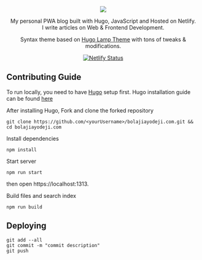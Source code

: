 <div align="center">
  
![](https://res.cloudinary.com/iambeejayayo/image/upload/v1547954566/fav-500.png)

My personal PWA blog built with Hugo, JavaScript and Hosted on Netlify. <br>
I write articles on Web & Frontend Development. <br>

Syntax theme based on [Hugo Lamp Theme](https://github.com/huyb1991/hugo-lamp) with tons of tweaks & modifications.

[![Netlify Status](https://api.netlify.com/api/v1/badges/a596dc79-6e68-4927-8d05-2c32cae50786/deploy-status)](https://app.netlify.com/sites/bolaji-ayodeji/deploys)

</div>

## Contributing Guide

To run locally, you need to have [Hugo](https://gohugo.io/) setup first.
Hugo installation guide can be found [here](https://gohugo.io/getting-started/installing) <br>


After installing Hugo,  Fork and clone the forked repository <br>
```
git clone https://github.com/<yourUsername>/bolajiayodeji.com.git && cd bolajiayodeji.com
```

Install dependencies <br>
```
npm install
```

Start server <br>
```
npm run start
```
then open https://localhost:1313.

Build files and search index <br>
```
npm run build
```

## Deploying
```
git add --all
git commit -m "commit description"
git push
```
